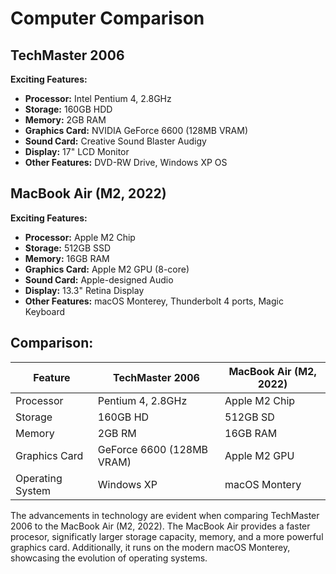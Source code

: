 # Computer Comparison

## TechMaster 2006

**Exciting Features:**
- **Processor:** Intel Pentium 4, 2.8GHz
- **Storage:** 160GB HDD
- **Memory:** 2GB RAM
- **Graphics Card:** NVIDIA GeForce 6600 (128MB VRAM)
- **Sound Card:** Creative Sound Blaster Audigy
- **Display:** 17" LCD Monitor
- **Other Features:** DVD-RW Drive, Windows XP OS

## MacBook Air (M2, 2022)

**Exciting Features:**
- **Processor:** Apple M2 Chip
- **Storage:** 512GB SSD
- **Memory:** 16GB RAM
- **Graphics Card:** Apple M2 GPU (8-core)
- **Sound Card:** Apple-designed Audio
- **Display:** 13.3" Retina Display
- **Other Features:** macOS Monterey, Thunderbolt 4 ports, Magic Keyboard

## Comparison:

| Feature         | TechMaster 2006               | MacBook Air (M2, 2022)       |
| --------------- | ----------------------------- | ---------------------------- |
| Processor       | Pentium 4, 2.8GHz             | Apple M2 Chip               |
| Storage         | 160GB HD                     | 512GB SD                   |
| Memory          | 2GB RM                       | 16GB RAM                    |
| Graphics Card   | GeForce 6600 (128MB VRAM)     | Apple M2 GPU        |
| Operating System| Windows XP                    | macOS Montery              |

The advancements in technology are evident when comparing TechMaster 2006 to the MacBook Air (M2, 2022). The MacBook Air provides a faster procesor, significatly larger storage capacity, memory, and a more powerful graphics card. Additionally, it runs on the modern macOS Monterey, showcasing the evolution of operating systems.

